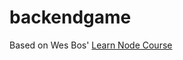 # backendgame

Based on Wes Bos' <a href="https://learnnode.com/" target="_new" >Learn Node Course</a>
